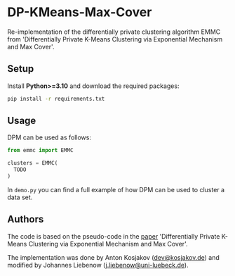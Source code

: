 
# DP-KMeans-Max-Cover
Re-implementation of the differentially private clustering algorithm EMMC from 'Differentially Private K-Means Clustering via Exponential Mechanism and Max Cover'.

## Setup
Install **Python>=3.10** and download the required packages:
```bash
pip install -r requirements.txt
```
## Usage
DPM can be used as follows:
```Python
from emmc import EMMC

clusters = EMMC(
  TODO
)
```
In `demo.py` you can find a full example of how DPM can be used to cluster a data set.

## Authors
The code is based on the pseudo-code in the [paper](https://ojs.aaai.org/index.php/AAAI/article/view/17099) 'Differentially Private K-Means Clustering via Exponential Mechanism and Max Cover'.

The implementation was done by Anton Kosjakov (dev@kosjakov.de) and modified by Johannes Liebenow (j.liebenow@uni-luebeck.de).




